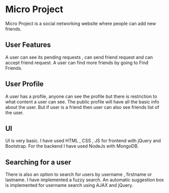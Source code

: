 # Micro Project

Micro Project is a social networking website where people can add new friends.

## User Features

A user can see its pending requests , can send friend request and can accept friend request. A user can find more friends by going to Find Friends.

## User Profile

A user has a profile, anyone can see the profile but there is restriction to what content a user can see. The public profile will have all the basic info about the user. But if user is a friend then user can also see friends list of the user. 

## UI

UI is very basic. I have used HTML , CSS , JS for frontend with jQuery and Bootstrap. For the backend I have used NodeJs with MongoDB.

## Searching for a user

There is also an option to search for users by username , firstname or lastname. I have implemented a fuzzy search. An automatic suggestion box is implemented for username search using AJAX and jQuery.